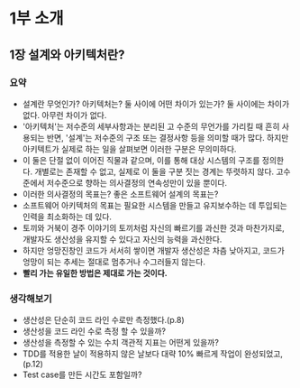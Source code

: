 # 1부 소개
## 1장 설계와 아키텍처란?
### 요약
- 설계란 무엇인가? 아키텍처는? 둘 사이에 어떤 차이가 있는가? 둘 사이에는 차이가 없다. 아무런 차이가 없다.
- '아키텍처'는 저수준의 세부사항과는 분리된 고 수준의 무언가를 가리킬 때 흔히 사용되는 반면, '설계'는 저수준의 구조 또는 결정사항 등을 의미할 때가 많다. 하지만 아키텍트가 실제로 하는 일을 살펴보면 이러한 구분은 무의미하다.
- 이 둘은 단절 없이 이어진 직물과 같으며, 이를 통해 대상 시스템의 구조를 정의한다. 개별로는 존재할 수 없고, 실제로 이 둘을 구분 짓는 경계는 뚜렷하지 않다. 고수준에서 저수준으로 향하는 의사결정의 연속성만이 있을 뿐이다.
- 이러한 의사결정의 목표는? 좋은 소프트웨어 설계의 목표는?
- 소프트웨어 아키텍처의 목표는 필요한 시스템을 만들고 유지보수하는 데 투입되는 인력을 최소화하는 데 있다.
- 토끼와 거북이 경주 이야기의 토끼처럼 자신의 빠르기를 과신한 것과 마찬가지로, 개발자도 생산성을 유지할 수 있다고 자신의 능력을 과신한다.
- 하지만 엉망진창인 코드가 서서히 쌓이면 개발자 생산성은 차츰 낮아지고, 코드가 엉망이 되는 추세는 절대로 멈추거나 수그러들지 않는다.
- **빨리 가는 유일한 방법은 제대로 가는 것이다.**
### 생각해보기
- 생산성은 단순히 코드 라인 수로만 측정했다.(p.8)
- 생산성을 코드 라인 수로 측정 할 수 있을까?
- 생산성을 측정할 수 있는 수치 객관적 지표는 어떤게 있을까?
- TDD를 적용한 날이 적용하지 않은 날보다 대략 10% 빠르게 작업이 완성되었고, (p.12)
- Test case를 만든 시간도 포함일까?
